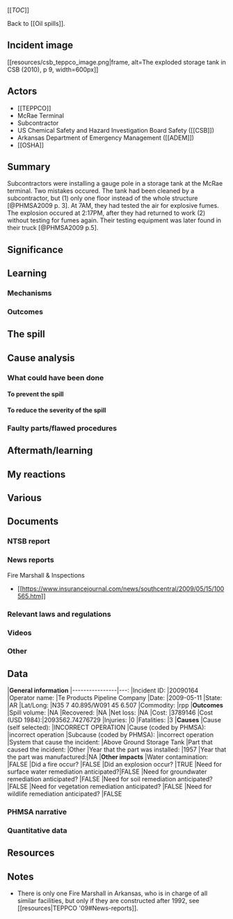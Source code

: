 [[_TOC_]]

Back to [[Oil spills]].

## Incident image

[[resources/csb_teppco_image.png|frame, alt=The exploded storage tank in CSB (2010), p 9, width=600px]]

## Actors
* [[TEPPCO]]
* McRae Terminal
* Subcontractor
* US Chemical Safety and Hazard Investigation Board Safety ([[CSB]])
* Arkansas Department of Emergency Management ([[ADEM]])
* [[OSHA]]

## Summary

Subcontractors were installing a gauge pole in a storage tank at the McRae terminal. Two mistakes occured. The tank had been cleaned by a subcontractor, but (1) only one floor instead of the whole structure [@PHMSA2009 p. 3]. At 7AM, they had tested the air for explosive fumes. The explosion occured at 2:17PM, after they had returned to work (2) without testing for fumes again. Their testing equipment was later found in their truck [@PHMSA2009 p.5].

## Significance

## Learning

### Mechanisms

### Outcomes

## The spill

## Cause analysis

### What could have been done

#### To prevent the spill

#### To reduce the severity of the spill

### Faulty parts/flawed procedures

## Aftermath/learning

## My reactions

## Various

## Documents

### NTSB report

### News reports

Fire Marshall & Inspections

* [[https://www.insurancejournal.com/news/southcentral/2009/05/15/100565.htm]]

### Relevant laws and regulations

### Videos

### Other

## Data

|**General information**
|----------------|---:
|Incident ID:    |20090164
|Operator name:  |Te Products Pipeline Company
|Date:           |2009-05-11
|State:          |AR
|Lat/Long:       |N35 7 40.895/W091 45 6.507
|Commodity:      |rpp
|**Outcomes**
|Spill volume:   |NA
|Recovered:      |NA
|Net loss:       |NA
|Cost:           |3789146
|Cost (USD 1984):|2093562.74276729
|Injuries:       |0
|Fatalities:     |3
|**Causes**
|Cause (self selected):              |INCORRECT OPERATION
|Cause (coded by PHMSA):             |incorrect operation
|Subcause (coded by PHMSA):          |incorrect operation
|System that cause the incident:     |Above Ground Storage Tank
|Part that caused the incident:      |Other
|Year that the part was installed:   |1957
|Year that the part was manufactured:|NA
|**Other impacts**
|Water contamination:                           |FALSE
|Did a fire occur?                              |FALSE
|Did an explosion occur?                        |TRUE
|Need for surface water remediation anticipated?|FALSE
|Need for groundwater remediation anticipated?  |FALSE
|Need for soil remediation anticipated?         |FALSE
|Need for vegetation remediation anticipated?   |FALSE
|Need for wildlife remediation anticipated?     |FALSE

### PHMSA narrative

### Quantitative data

## Resources

## Notes
* There is only one Fire Marshall in Arkansas, who is in charge of all similar facilities, but only if they are constructed after 1992, see [[resources|TEPPCO '09#News-reports]].